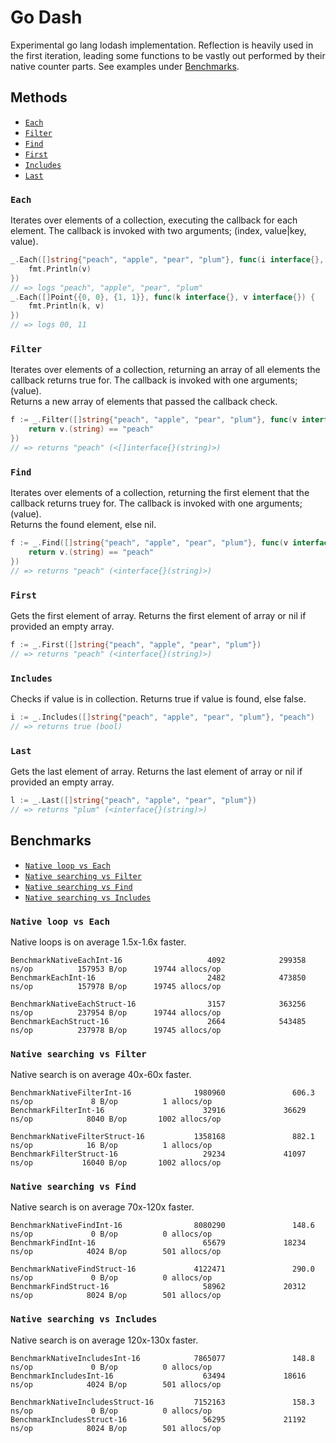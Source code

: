 # Go Dash
Experimental go lang lodash implementation. 
Reflection is heavily used in the first iteration, leading some functions to be vastly out performed by their native counter parts. See examples under [Benchmarks](#benchmarks). 

## Methods

* [`Each`](#each)
* [`Filter`](#filer)
* [`Find`](#find)
* [`First`](#first)
* [`Includes`](#includes)
* [`Last`](#last)

### `Each`

Iterates over elements of a collection, executing the callback for each element. The callback is invoked with two arguments; (index, value|key, value). 

```go
_.Each([]string{"peach", "apple", "pear", "plum"}, func(i interface{}, v interface{}) {
	fmt.Println(v)
})
// => logs "peach", "apple", "pear", "plum"
_.Each([]Point{{0, 0}, {1, 1}}, func(k interface{}, v interface{}) {
    fmt.Println(k, v)
})
// => logs 00, 11
```

### `Filter` 

Iterates over elements of a collection, returning an array of all elements the callback returns true for. The callback is invoked with one arguments; (value).  
Returns a new array of elements that passed the callback check. 

```go
f := _.Filter([]string{"peach", "apple", "pear", "plum"}, func(v interface{}) {
    return v.(string) == "peach"
})
// => returns "peach" (<[]interface{}(string)>)
```

### `Find` 

Iterates over elements of a collection, returning the first element that the callback returns truey for. The callback is invoked with one arguments; (value).  
Returns the found element, else nil.

```go
f := _.Find([]string{"peach", "apple", "pear", "plum"}, func(v interface{}) {
    return v.(string) == "peach"
})
// => returns "peach" (<interface{}(string)>)
```

### `First`

Gets the first element of array.
Returns the first element of array or nil if provided an empty array.

```go
f := _.First([]string{"peach", "apple", "pear", "plum"})
// => returns "peach" (<interface{}(string)>)
```
### `Includes`

Checks if value is in collection.
Returns true if value is found, else false.

```go
i := _.Includes([]string{"peach", "apple", "pear", "plum"}, "peach")
// => returns true (bool)
```

### `Last`

Gets the last element of array.
Returns the last element of array or nil if provided an empty array.

```go
l := _.Last([]string{"peach", "apple", "pear", "plum"})
// => returns "plum" (<interface{}(string)>)
```

## Benchmarks

* [`Native loop vs Each`](#native-loop-vs-each)
* [`Native searching vs Filter`](#native-searching-vs-filter)
* [`Native searching vs Find`](#native-searching-vs-find)
* [`Native searching vs Includes`](#native-searching-vs-includes)

### `Native loop vs Each`

Native loops is on average 1.5x-1.6x faster.

```shell
BenchmarkNativeEachInt-16                   4092            299358 ns/op          157953 B/op      19744 allocs/op
BenchmarkEachInt-16                         2482            473850 ns/op          157978 B/op      19745 allocs/op

BenchmarkNativeEachStruct-16                3157            363256 ns/op          237954 B/op      19744 allocs/op
BenchmarkEachStruct-16                      2664            543485 ns/op          237978 B/op      19745 allocs/op
```

### `Native searching vs Filter`

Native search is on average 40x-60x faster.

```shell
BenchmarkNativeFilterInt-16              1980960               606.3 ns/op             8 B/op          1 allocs/op
BenchmarkFilterInt-16                      32916             36629 ns/op            8040 B/op       1002 allocs/op

BenchmarkNativeFilterStruct-16           1358168               882.1 ns/op            16 B/op          1 allocs/op
BenchmarkFilterStruct-16                   29234             41097 ns/op           16040 B/op       1002 allocs/op
```

### `Native searching vs Find`

Native search is on average 70x-120x faster.

```shell
BenchmarkNativeFindInt-16                8080290               148.6 ns/op             0 B/op          0 allocs/op
BenchmarkFindInt-16                        65679             18234 ns/op            4024 B/op        501 allocs/op

BenchmarkNativeFindStruct-16             4122471               290.0 ns/op             0 B/op          0 allocs/op
BenchmarkFindStruct-16                     58962             20312 ns/op            8024 B/op        501 allocs/op
```

### `Native searching vs Includes`

Native search is on average 120x-130x faster.

```shell
BenchmarkNativeIncludesInt-16            7865077               148.8 ns/op             0 B/op          0 allocs/op
BenchmarkIncludesInt-16                    63494             18616 ns/op            4024 B/op        501 allocs/op

BenchmarkNativeIncludesStruct-16         7152163               158.3 ns/op             0 B/op          0 allocs/op
BenchmarkIncludesStruct-16                 56295             21192 ns/op            8024 B/op        501 allocs/op
```